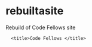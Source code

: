 # rebuiltasite
Rebuild of Code Fellows site
<!DOCTYPE html>
<html>
  <head>
    

      <title>Code Fellows </title>
   

    
  </head>

  <body>
      
  </body>
</html>
